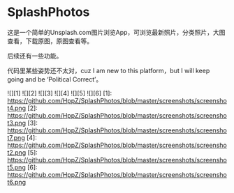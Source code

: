 # SplashPhotos

这是一个简单的Unsplash.com图片浏览App，可浏览最新照片，分类照片，大图查看，下载原图，原图查看等。

后续还有一些功能。

代码里某些姿势还不太对，cuz I am new to this platform，but I will keep going and be ‘Political Correct’。

![][1]
![][2]
![][3]
![][4]
![][5]
![][6]
  [1]: https://github.com/HppZ/SplashPhotos/blob/master/screenshots/screenshot4.png
  [2]: https://github.com/HppZ/SplashPhotos/blob/master/screenshots/screenshot3.png
  [3]: https://github.com/HppZ/SplashPhotos/blob/master/screenshots/screenshot7.png
  [4]: https://github.com/HppZ/SplashPhotos/blob/master/screenshots/screenshot2.png
  [5]: https://github.com/HppZ/SplashPhotos/blob/master/screenshots/screenshot5.png
  [6]: https://github.com/HppZ/SplashPhotos/blob/master/screenshots/screenshot6.png



